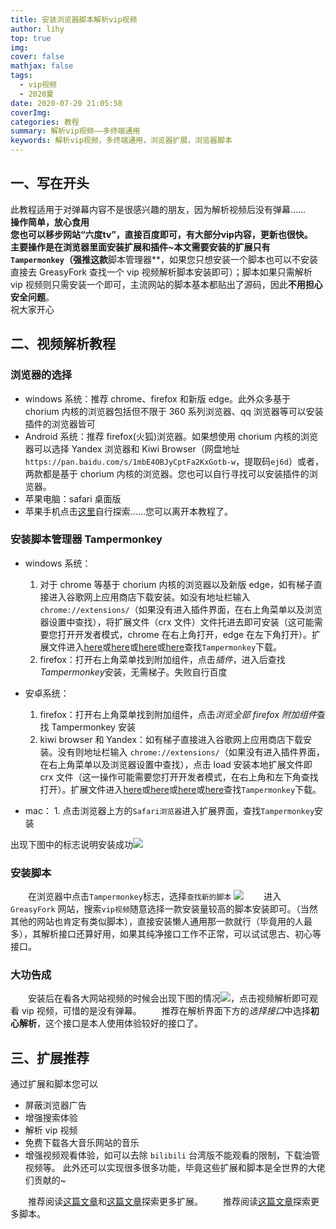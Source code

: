```yaml
---
title: 安装浏览器脚本解析vip视频
author: lihy
top: true
img:
cover: false
mathjax: false
tags:
  - vip视频
  - 2020夏
date: 2020-07-20 21:05:58
coverImg:
categories: 教程
summary: 解析vip视频——多终端通用
keywords: 解析vip视频，多终端通用，浏览器扩展，浏览器脚本
---
```


## 一、写在开头

此教程适用于对弹幕内容不是很感兴趣的朋友，因为解析视频后没有弹幕……  
**操作简单，放心食用**  
**您也可以移步网站“六度tv”，直接百度即可，有大部分vip内容，更新也很快。  
主要操作是在浏览器里面安装扩展和插件~本文需要安装的扩展只有 `Tampermonkey`（强推这款**脚本管理器**，如果您只想安装一个脚本也可以不安装直接去 GreasyFork 查找一个 vip 视频解析脚本安装即可）；脚本如果只需解析 vip 视频则只需安装一个即可，主流网站的脚本基本都贴出了源码，因此**不用担心安全问题**。  
祝大家开心

## 二、视频解析教程

### 浏览器的选择

- windows 系统：推荐 chrome、firefox 和新版 edge。此外众多基于 chorium 内核的浏览器包括但不限于 360 系列浏览器、qq 浏览器等可以安装插件的浏览器皆可
- Android 系统：推荐 firefox(火狐)浏览器。如果想使用 chorium 内核的浏览器可以选择 Yandex 浏览器和 Kiwi Browser（网盘地址`https://pan.baidu.com/s/1mbE4OBJyCptFa2KxGotb-w`，提取码`ej6d`）或者，两款都是基于 chorium 内核的浏览器。您也可以自行寻找可以安装插件的浏览器。
- 苹果电脑：safari 桌面版
- 苹果手机点击[这里](https://sspai.com/post/60655)自行探索……您可以离开本教程了。

### 安装脚本管理器 Tampermonkey

- windows 系统：

  1. 对于 chrome 等基于 chorium 内核的浏览器以及新版 edge，如有梯子直接进入谷歌网上应用商店下载安装。如没有地址栏输入 `chrome://extensions/`（如果没有进入插件界面，在右上角菜单以及浏览器设置中查找），将扩展文件（crx 文件）文件托进去即可安装（这可能需要您打开开发者模式，chrome 在右上角打开，edge 在左下角打开）。扩展文件进入[here](https://huajiakeji.com/)或[here](https://www.crx4chrome.com/)或[here](https://www.chromefor.com/)或[here](https://github.com/njulhy/funny_object/blob/master/4.10_0.crx)查找`Tampermonkey`下载。
  2. firefox：打开右上角菜单找到附加组件，点击*插件*，进入后查找*Tampermonkey*安装，无需梯子。失败自行百度

- 安卓系统：

  1. firefox：打开右上角菜单找到附加组件，点击*浏览全部 firefox 附加组件*查找 Tampermonkey 安装
  2. kiwi browser 和 Yandex：如有梯子直接进入谷歌网上应用商店下载安装。没有则地址栏输入 `chrome://extensions/`（如果没有进入插件界面，在右上角菜单以及浏览器设置中查找），点击 load 安装本地扩展文件即 crx 文件（这一操作可能需要您打开开发者模式，在右上角和左下角查找打开）。扩展文件进入[here](https://huajiakeji.com/)或[here](https://www.crx4chrome.com/)或[here](https://www.chromefor.com/)或[here](https://github.com/njulhy/funny_object/blob/master/4.10_0.crx)查找`Tampermonkey`下载。

- mac： 1. 点击浏览器上方的`Safari浏览器`进入扩展界面，查找`Tampermonkey`安装

出现下图中的标志说明安装成功<img src="https://s1.ax1x.com/2020/07/20/U5Vo1s.jpg">

### 安装脚本

&emsp;&emsp;在浏览器中点击`Tampermonkey`标志，选择`查找新的脚本`
<img src="https://s1.ax1x.com/2020/07/20/U5Z3E8.jpg">
&emsp;&emsp;进入 `GreasyFork` 网站，搜索`vip视频`随意选择一款安装量较高的脚本安装即可。（当然其他的网站也肯定有类似脚本），直接安装懒人通用那一款就行（毕竟用的人最多），其解析接口还算好用，如果其纯净接口工作不正常，可以试试思古、初心等接口。  

### 大功告成

&emsp;&emsp;安装后在看各大网站视频的时候会出现下图的情况<img src="https://s1.ax1x.com/2020/07/20/U5nrUf.jpg">，点击视频解析即可观看 vip 视频，可惜的是没有弹幕。
&emsp;&emsp;推荐在解析界面下方的*选择接口*中选择**初心解析**，这个接口是本人使用体验较好的接口了。

## 三、扩展推荐

通过扩展和脚本您可以

- 屏蔽浏览器广告
- 增强搜索体验
- 解析 vip 视频
- 免费下载各大音乐网站的音乐
- 增强视频观看体验，如可以去除 `bilibili` 台湾版不能观看的限制，下载油管视频等。
  此外还可以实现很多很多功能，毕竟这些扩展和脚本是全世界的大佬们贡献的~

&emsp;&emsp;推荐阅读[这篇文章](https://sspai.com/post/55164)和[这篇文章](https://wsgzao.github.io/post/chrome-extensions/)探索更多扩展。
&emsp;&emsp;推荐阅读[这篇文章](https://www.runningcheese.com/userscripts)探索更多脚本。
